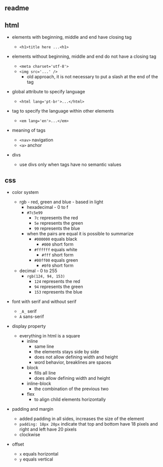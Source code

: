 ## readme

## html

* elements with beginning, middle and end have closing tag
  * ```<h1>title here ...<h1>```
* elements without beginning, middle and end do not have a closing tag
  * ```<meta charset='utf-8'>```
  * ```<img src='...' />```
    * old approach, it is not necessary to put a slash at the end of the tag

* global attribute to specify language
  * ```<html lang='pt-br'>...</html>```
* tag to specify the language within other elements
  * ```<em lang='en'>...</em>```

* meaning of tags
  * ```<nav>``` navigation
  * ```<a>``` anchor

* divs
  * use divs only when tags have no semantic values

## css

* color system
  * rgb - red, green and blue - based in light
    * hexadecimal - 0 to f
    * ```#7c5e99```
      * ```7c``` represents the red
      * ```5e``` represents the green
      * ```99``` represents the blue
    * when the pairs are equal it is possible to summarize
      * ```#000000``` equals black
        * ```#000``` short form
      * ```#ffffff``` equals white
        * ```#fff``` short form
      * ```#00ff00``` equals green
        * ```#0f0``` short form
  * decimal - 0 to 255
    * ```rgb(124, 94, 153)```
      * ```124``` represents the red
      * ```94``` represents the green
      * ```153``` represents the blue

* font with serif and without serif
  * ```_A_``` serif
  * ```A``` sans-serif

* display property
  * everything in html is a square
    * inline
      * same line
      * the elements stays side by side
      * does not allow defining width and height
      * word behavior, breaklines are spaces
    * block
      * fills all line
      * does allow defining width and height
    * inline-block
      * the combination of the previous two
    * flex
      * to align child elements horizontally

* padding and margin
  * added padding in all sides, increases the size of the element
  * ```padding: 18px 20px``` indicate that top and bottom have 18 pixels and right and left have 20 pixels
  * clockwise

* offset
  * ```x``` equals horizontal
  * ```y``` equals vertical